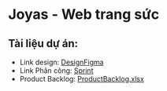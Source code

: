 # Joyas - Web trang sức

## Tài liệu dự án:
- Link design:  [DesignFigma](https://www.figma.com/design/TGOq8QYkASMcdOY8wJf9u5/Untitled?node-id=0-1&node-type=canvas&t=j9W7KMvatXGa9Q3y-0)
- Link Phân công: [Sprint](https://sthuflitedu-my.sharepoint.com/:x:/g/personal/22dh112324_st_huflit_edu_vn/ESSHwbaiBoFKqrOWBrPEKOsBBj591CkMP2sdf-u5t9Uwlw?e=hhLPGo)
- Product Backlog: [ProductBacklog.xlsx](https://github.com/BoDL49/TrangSuc/blob/3812be4db44bb2a44582e965da93676dc19420a2/ProductBacklog.xlsx)
